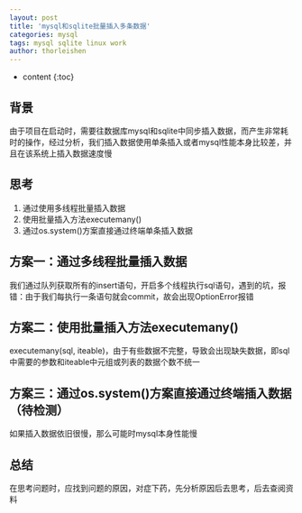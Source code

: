 ```yaml
---
layout: post
title: 'mysql和sqlite批量插入多条数据'
categories: mysql
tags: mysql sqlite linux work
author: thorleishen
---
```


* content
{:toc}
## 背景

由于项目在启动时，需要往数据库mysql和sqlite中同步插入数据，而产生非常耗时的操作，经过分析，我们插入数据使用单条插入或者mysql性能本身比较差，并且在该系统上插入数据速度慢



## 思考

1. 通过使用多线程批量插入数据
2. 使用批量插入方法executemany()
3. 通过os.system()方案直接通过终端单条插入数据



## 方案一：通过多线程批量插入数据

我们通过队列获取所有的insert语句，开启多个线程执行sql语句，遇到的坑，报错：由于我们每执行一条语句就会commit，故会出现OptionError报错



## 方案二：使用批量插入方法executemany()

executemany(sql, iteable)，由于有些数据不完整，导致会出现缺失数据，即sql中需要的参数和iteable中元组或列表的数据个数不统一



## 方案三：通过os.system()方案直接通过终端插入数据（待检测）

如果插入数据依旧很慢，那么可能时mysql本身性能慢



## 总结

在思考问题时，应找到问题的原因，对症下药，先分析原因后去思考，后去查阅资料

